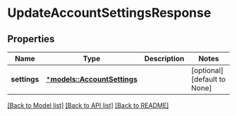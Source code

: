# UpdateAccountSettingsResponse

## Properties
Name | Type | Description | Notes
------------ | ------------- | ------------- | -------------
**settings** | [***models::AccountSettings**](AccountSettings.md) |  | [optional] [default to None]

[[Back to Model list]](../README.md#documentation-for-models) [[Back to API list]](../README.md#documentation-for-api-endpoints) [[Back to README]](../README.md)


